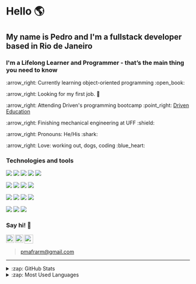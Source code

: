 # Hello :earth_americas:
## My name is Pedro and I'm a fullstack developer based in Rio de Janeiro
### I'm a Lifelong Learner and Programmer - that’s the main thing you need to know

<!--- <p align="left"> :arrow_right: You can find my projects here (portfolio in production!) :smile: </p> --->
<p align="left"> :arrow_right: Currently learning object-oriented programming :open_book: </p>
<p align="left"> :arrow_right: Looking for my first job. 🔭  </p>
<p align="left"> :arrow_right: Attending Driven's programming bootcamp :point_right: <a href="https://www.driven.com.br/">Driven Education</a></p>
<p align="left"> :arrow_right: Finishing mechanical engineering at UFF :shield: </p>
<p align="left"> :arrow_right: Pronouns: He/His :shark: </p>
<p align="left"> :arrow_right: Love: working out, dogs, coding :blue_heart: </p>

### <p align="left">Technologies and tools</p>
<p>
<img src="https://img.shields.io/badge/-html5-blue?style=for-the-badge" />
<img src="https://img.shields.io/badge/-css3-000000?style=for-the-badge" />
<img src="https://img.shields.io/badge/-javascript-blue?style=for-the-badge" />
<img src="https://img.shields.io/badge/-react-000000?style=for-the-badge" />
<img src="https://img.shields.io/badge/-Styled_components-blue?style=for-the-badge" />
</p>
<p>
<img src="https://img.shields.io/badge/-nodejs-000000?style=for-the-badge" />
<img src="https://img.shields.io/badge/-express-blue?style=for-the-badge" />
<img src="https://img.shields.io/badge/-typescript-000000?style=for-the-badge" />
<img src="https://img.shields.io/badge/-Object_Oriented_Programming-blue?style=for-the-badge" />
</p>
<p>
<img src="https://img.shields.io/badge/-postgresql-000000?style=for-the-badge" />
<img src="https://img.shields.io/badge/-typeorm-blue?style=for-the-badge" />
<img src="https://img.shields.io/badge/-jest-000000?style=for-the-badge" />
<img src="https://img.shields.io/badge/-cypress-blue?style=for-the-badge" />
</p>
<p>
<img src="https://img.shields.io/badge/-git-000000?style=for-the-badge" />
<img src="https://img.shields.io/badge/-trello-blue?style=for-the-badge" />
<img src="https://img.shields.io/badge/-slack-000000?style=for-the-badge" />
</p>

### Say hi! :wave:
[<img align="left" alt="LinkedIn" width="22px" src="https://cdn.jsdelivr.net/npm/simple-icons@v3/icons/linkedin.svg" />][linkedin]
[<img align="left" alt="Instagram" width="22px" src="https://cdn.jsdelivr.net/npm/simple-icons@v3/icons/instagram.svg" />][instagram]
<a href="mailto:pmafrarm@gmail.com"><img width="24px" src="https://cdn.jsdelivr.net/npm/simple-icons@v3/icons/gmail.svg" width="30px" /></a>
> pmafrarm@gmail.com

---

<details>
  <summary>:zap: GitHub Stats</summary>
  <img align="left" alt="Pedro's GitHub Stats" src="https://github-readme-stats.vercel.app/api?username=PMafra&show_icons=true&hide_border=true" />
</details>
<details>
  <summary>:zap: Most Used Languages</summary>
<img align="left" alt="Pedro's GitHub Top Languages" src="https://github-readme-stats.vercel.app/api/top-langs/?username=PMafra" />
</details>

[gmail]: pmafrarm@gmail.com
[linkedin]: https://www.linkedin.com/in/pedro-mafra-de-rezende-marques-01371920a/
[instagram]: https://www.instagram.com/pedro_mafra_/
[driven]: https://www.driven.com.br/?utm_source=search&utm_medium=google-ads&utm_campaign=branding&gclid=Cj0KCQiAys2MBhDOARIsAFf1D1cPfZuoGYPXcBUJmGZxSPCAl0gcedb9Ejd6_Kk37emmVASLlpc_xEUaAqsIEALw_wcB
